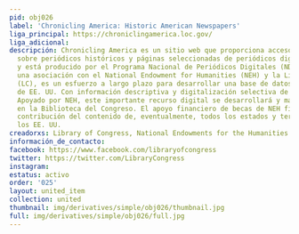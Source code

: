 ```yaml
---
pid: obj026
label: 'Chronicling America: Historic American Newspapers'
liga_principal: https://chroniclingamerica.loc.gov/
liga_adicional: 
descripción: Chronicling America es un sitio web que proporciona acceso a información
  sobre periódicos históricos y páginas seleccionadas de periódicos digitalizados,
  y está producido por el Programa Nacional de Periódicos Digitales (NDNP). NDNP,
  una asociación con el National Endowment for Humanities (NEH) y la Library of Congress
  (LC), es un esfuerzo a largo plazo para desarrollar una base de datos de periódicos
  de EE. UU. Con información descriptiva y digitalización selectiva de páginas históricas.
  Apoyado por NEH, este importante recurso digital se desarrollará y mantendrá permanentemente
  en la Biblioteca del Congreso. El apoyo financiero de becas de NEH financiará la
  contribución del contenido de, eventualmente, todos los estados y territorios de
  los EE. UU.
creadorxs: Library of Congress, National Endowments for the Humanities
información_de_contacto: 
facebook: https://www.facebook.com/libraryofcongress
twitter: https://twitter.com/LibraryCongress
instagram: 
estatus: activo
order: '025'
layout: united_item
collection: united
thumbnail: img/derivatives/simple/obj026/thumbnail.jpg
full: img/derivatives/simple/obj026/full.jpg
---
```

